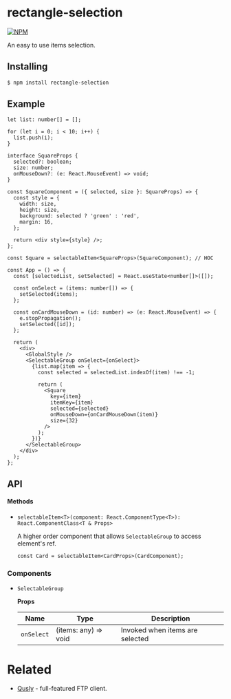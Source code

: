 # rectangle-selection

[![NPM](https://img.shields.io/npm/v/rectangle-selection.svg?style=flat-square)](https://www.npmjs.com/package/rectangle-selection)

An easy to use items selection.

## Installing

```bash
$ npm install rectangle-selection
```

## Example

```tsx
let list: number[] = [];

for (let i = 0; i < 10; i++) {
  list.push(i);
}

interface SquareProps {
  selected?: boolean;
  size: number;
  onMouseDown?: (e: React.MouseEvent) => void;
}

const SquareComponent = ({ selected, size }: SquareProps) => {
  const style = {
    width: size,
    height: size,
    background: selected ? 'green' : 'red',
    margin: 16,
  };

  return <div style={style} />;
};

const Square = selectableItem<SquareProps>(SquareComponent); // HOC

const App = () => {
  const [selectedList, setSelected] = React.useState<number[]>([]);

  const onSelect = (items: number[]) => {
    setSelected(items);
  };

  const onCardMouseDown = (id: number) => (e: React.MouseEvent) => {
    e.stopPropagation();
    setSelected([id]);
  };

  return (
    <div>
      <GlobalStyle />
      <SelectableGroup onSelect={onSelect}>
        {list.map(item => {
          const selected = selectedList.indexOf(item) !== -1;

          return (
            <Square
              key={item}
              itemKey={item}
              selected={selected}
              onMouseDown={onCardMouseDown(item)}
              size={32}
            />
          );
        })}
      </SelectableGroup>
    </div>
  );
};
```

## API

#### Methods

- `selectableItem<T>(component: React.ComponentType<T>): React.ComponentClass<T & Props>`

  A higher order component that allows `SelectableGroup` to access element's ref.

  ```tsx
  const Card = selectableItem<CardProps>(CardComponent);
  ```

### Components

- `SelectableGroup`

  **Props**

  | Name       | Type                 | Description                     |
  | ---------- | -------------------- | ------------------------------- |
  | `onSelect` | (items: any) => void | Invoked when items are selected |

# Related

- [Qusly](https://www.github.com/qusly/qusly) - full-featured FTP client.
